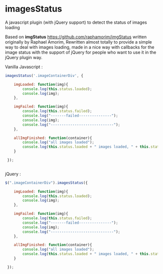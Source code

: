 # imagesStatus

A javascript plugin (with jQuery support) to detect the status of images loading

Based on **imgStatus** https://github.com/raphamorim/imgStatus written originally by Raphael Amorim, Rewritten 
almost totally to provide a simple way to deal with images loading, made in a nice way with callbacks for the image status
with the support of jQuery for people who want to use it in the jQuery plugin way.

Vanilla Javascript :

```javascript
imagesStatus('.imageContainerDiv', {

    imgLoaded: function(img){
        console.log(this.status.loaded);
        console.log(img);
    },

    imgFailed: function(img){
        console.log(this.status.failed);
        console.log("-------failed---------------");
        console.log(img);
        console.log("-----------------------------");
    },

    allImgFinished: function(container){
        console.log("all images loaded");
        console.log(this.status.loaded + " images loaded, " + this.status.failed + " images failed!");
    }

 });
 
```

jQuery :

```javascript
$(".imageContainerDiv").imagesStatus({

    imgLoaded: function(img){
        console.log(this.status.loaded);
        console.log(img);
    },

    imgFailed: function(img){
        console.log(this.status.failed);
        console.log("-------failed---------------");
        console.log(img);
        console.log("-----------------------------");
    },

    allImgFinished: function(container){
        console.log("all images loaded");
        console.log(this.status.loaded + " images loaded, " + this.status.failed + " images failed!");
    }

 });

```
